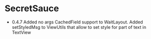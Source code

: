 # SecretSauce

  * 0.4.7 Added no args CachedField support to WaitLayout. Added setStyledMsg to ViewUtils that allow to set style
  for part of text in TextView
